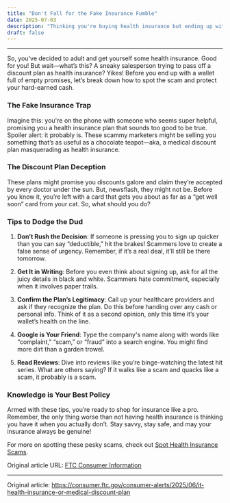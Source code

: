 ```yaml
---
title: "Don't Fall for the Fake Insurance Fumble"
date: 2025-07-03
description: "Thinking you're buying health insurance but ending up with a discount card? Here's how to sidestep that scammy tackle!"
draft: false
---
```


---

So, you've decided to adult and get yourself some health insurance. Good for you! But wait—what’s this? A sneaky salesperson trying to pass off a discount plan as health insurance? Yikes! Before you end up with a wallet full of empty promises, let’s break down how to spot the scam and protect your hard-earned cash.

### The Fake Insurance Trap

Imagine this: you're on the phone with someone who seems super helpful, promising you a health insurance plan that sounds too good to be true. Spoiler alert: it probably is. These scammy marketers might be selling you something that’s as useful as a chocolate teapot—aka, a medical discount plan masquerading as health insurance.

### The Discount Plan Deception

These plans might promise you discounts galore and claim they’re accepted by every doctor under the sun. But, newsflash, they might not be. Before you know it, you’re left with a card that gets you about as far as a “get well soon” card from your cat. So, what should you do?

### Tips to Dodge the Dud

1. **Don’t Rush the Decision**: If someone is pressing you to sign up quicker than you can say “deductible,” hit the brakes! Scammers love to create a false sense of urgency. Remember, if it’s a real deal, it’ll still be there tomorrow.

2. **Get It in Writing**: Before you even think about signing up, ask for all the juicy details in black and white. Scammers hate commitment, especially when it involves paper trails.

3. **Confirm the Plan’s Legitimacy**: Call up your healthcare providers and ask if they recognize the plan. Do this before handing over any cash or personal info. Think of it as a second opinion, only this time it’s your wallet’s health on the line.

4. **Google is Your Friend**: Type the company's name along with words like “complaint,” “scam,” or “fraud” into a search engine. You might find more dirt than a garden trowel.

5. **Read Reviews**: Dive into reviews like you’re binge-watching the latest hit series. What are others saying? If it walks like a scam and quacks like a scam, it probably is a scam.

### Knowledge is Your Best Policy

Armed with these tips, you’re ready to shop for insurance like a pro. Remember, the only thing worse than not having health insurance is thinking you have it when you actually don’t. Stay savvy, stay safe, and may your insurance always be genuine!

For more on spotting these pesky scams, check out [Spot Health Insurance Scams](https://www.consumer.ftc.gov/articles/spot-health-insurance-scams).

Original article URL: [FTC Consumer Information](https://www.consumer.ftc.gov/articles/spot-health-insurance-scams)

---
Original article: https://consumer.ftc.gov/consumer-alerts/2025/06/it-health-insurance-or-medical-discount-plan